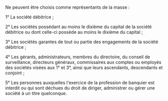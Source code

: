   
 Ne peuvent être choisis comme représentants de la masse :  

  
 1° La société débitrice ;  

  
 2° Les sociétés possédant au moins le dixième du capital de la société débitrice ou dont celle-ci possède au moins le dixième du capital ;  

  
 3° Les sociétés garantes de tout ou partie des engagements de la société débitrice ;  

  
 4° Les gérants, administrateurs, membres du directoire, du conseil de surveillance, directeurs généraux, commissaires aux comptes ou employés des sociétés visées aux 1° et 3°, ainsi que leurs ascendants, descendants et conjoint ;  

  
 5° Les personnes auxquelles l'exercice de la profession de banquier est interdit ou qui sont déchues du droit de diriger, administrer ou gérer une société à un titre quelconque.  
